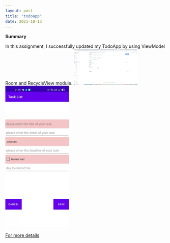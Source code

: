 ```yaml
---
layout: post
title: "todoapp"
date: 2021-10-13
---
```



**Summary**

In this assignment, I successfully updated my TodoApp by using ViewModel Room and RecycleView module.
<img src="https://raw.githubusercontent.com/ColeFang/NeuCS5520_projects/ph-pages/images/google.png" alt="drawing" width="200"/>
<img src="https://raw.githubusercontent.com/ColeFang/NeuCS5520_projects/ph-pages/images/todoapp.jpg" alt="drawing" width="200"/>


[For more details](https://github.com/ColeFang/cs5520projects/tree/main/TodoApp)
